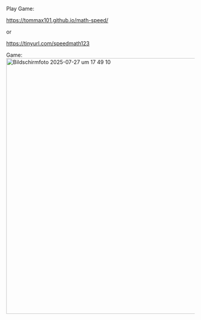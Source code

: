 Play Game:

https://tommax101.github.io/math-speed/

or

https://tinyurl.com/speedmath123


Game:
<img width="539" height="684" alt="Bildschirmfoto 2025-07-27 um 17 49 10" src="https://github.com/user-attachments/assets/c76b6f3c-26e0-47a3-afac-4c181313ef84" />
